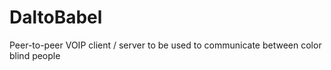 DaltoBabel
==========

Peer-to-peer VOIP client / server to be used to communicate between color blind people
